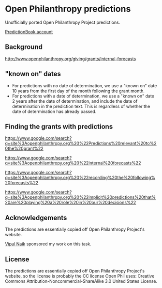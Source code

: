 # Open Philanthropy predictions

Unofficially ported Open Philanthropy Project predictions.

[PredictionBook account](https://predictionbook.com/users/OpenPhilUnofficial)

## Background

http://www.openphilanthropy.org/giving/grants/internal-forecasts

## "known on" dates

- For predictions with no date of determination, we use a "known on" date 10
  years from the first day of the month following the grant month.
- For predictions with a date of determination, we use a "known on" date 2
  years after the date of determination, and include the date of determination
  in the prediction text. This is regardless of whether the date of
  determination has already passed.

## Finding the grants with predictions

https://www.google.com/search?q=site%3Aopenphilanthropy.org%20%22Predictions%20relevant%20to%20the%20grant%22

https://www.google.com/search?q=site%3Aopenphilanthropy.org%20%22Internal%20forecasts%22

https://www.google.com/search?q=site%3Aopenphilanthropy.org%20%22recording%20the%20following%20forecasts%22

https://www.google.com/search?q=site%3Aopenphilanthropy.org%20%22implicit%20predictions%20that%20are%20playing%20a%20role%20in%20our%20decisions%22

## Acknowledgements

The predictions are essentially copied off Open Philanthropy Project's website.

[Vipul Naik](https://vipulnaik.com/) sponsored my work on this task.

## License

The predictions are essentially copied off Open Philanthropy Project's website,
so the license is probably the CC license Open Phil uses: Creative Commons
Attribution-Noncommercial-ShareAlike 3.0 United States License.
